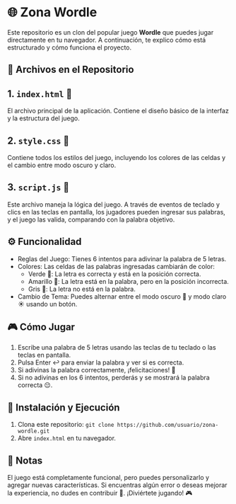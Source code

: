 # 🌐 Zona Wordle

Este repositorio es un clon del popular juego **Wordle** que puedes jugar directamente en tu navegador. A continuación, te explico cómo está estructurado y cómo funciona el proyecto.

## 📄 Archivos en el Repositorio

## 1. `index.html` 📝
El archivo principal de la aplicación. Contiene el diseño básico de la interfaz y la estructura del juego.
## 2. `style.css` 🎨
Contiene todos los estilos del juego, incluyendo los colores de las celdas y el cambio entre modo oscuro y claro.
## 3. `script.js` 🧠
Este archivo maneja la lógica del juego. A través de eventos de teclado y clics en las teclas en pantalla, los jugadores pueden ingresar sus palabras, y el juego las valida, comparando con la palabra objetivo.

## ⚙️ Funcionalidad
- Reglas del Juego: Tienes 6 intentos para adivinar la palabra de 5 letras.
- Colores: Las celdas de las palabras ingresadas cambiarán de color:
  - Verde 🌱: La letra es correcta y está en la posición correcta.
  - Amarillo 💛: La letra está en la palabra, pero en la posición incorrecta.
  - Gris 🚫: La letra no está en la palabra.
- Cambio de Tema: Puedes alternar entre el modo oscuro 🌙 y modo claro ☀️ usando un botón.
## 🎮 Cómo Jugar
1. Escribe una palabra de 5 letras usando las teclas de tu teclado o las teclas en pantalla.
2. Pulsa Enter ↩️ para enviar la palabra y ver si es correcta.
3. Si adivinas la palabra correctamente, ¡felicitaciones! 🎉
4. Si no adivinas en los 6 intentos, perderás y se mostrará la palabra correcta 😔.
## 🔧 Instalación y Ejecución
1. Clona este repositorio: ```git clone https://github.com/usuario/zona-wordle.git```
2. Abre `index.html` en tu navegador.

## 📝 Notas
El juego está completamente funcional, pero puedes personalizarlo y agregar nuevas características.
Si encuentras algún error o deseas mejorar la experiencia, no dudes en contribuir 👐.
¡Diviértete jugando! 🎮
